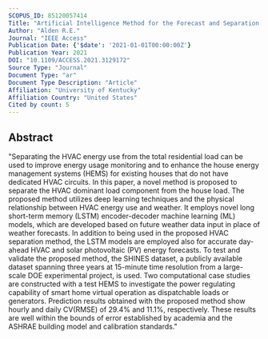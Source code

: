```yaml
---
SCOPUS_ID: 85120057414
Title: "Artificial Intelligence Method for the Forecast and Separation of Total and HVAC Loads with Application to Energy Management of Smart and NZE Homes"
Author: "Alden R.E."
Journal: "IEEE Access"
Publication Date: {'$date': '2021-01-01T00:00:00Z'}
Publication Year: 2021
DOI: "10.1109/ACCESS.2021.3129172"
Source Type: "Journal"
Document Type: "ar"
Document Type Description: "Article"
Affiliation: "University of Kentucky"
Affiliation Country: "United States"
Cited by count: 5
---
```


## Abstract
"Separating the HVAC energy use from the total residential load can be used to improve energy usage monitoring and to enhance the house energy management systems (HEMS) for existing houses that do not have dedicated HVAC circuits. In this paper, a novel method is proposed to separate the HVAC dominant load component from the house load. The proposed method utilizes deep learning techniques and the physical relationship between HVAC energy use and weather. It employs novel long short-term memory (LSTM) encoder-decoder machine learning (ML) models, which are developed based on future weather data input in place of weather forecasts. In addition to being used in the proposed HVAC separation method, the LSTM models are employed also for accurate day-ahead HVAC and solar photovoltaic (PV) energy forecasts. To test and validate the proposed method, the SHINES dataset, a publicly available dataset spanning three years at 15-minute time resolution from a large-scale DOE experimental project, is used. Two computational case studies are constructed with a test HEMS to investigate the power regulating capability of smart home virtual operation as dispatchable loads or generators. Prediction results obtained with the proposed method show hourly and daily CV(RMSE) of 29.4% and 11.1%, respectively. These results are well within the bounds of error established by academia and the ASHRAE building model and calibration standards."
